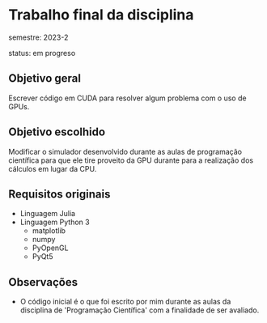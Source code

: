 # Trabalho final da disciplina

semestre: 2023-2

status: em progreso

## Objetivo geral

Escrever código em CUDA para resolver algum problema com o uso de GPUs.

## Objetivo escolhido

Modificar o simulador desenvolvido durante as aulas de programação científica para que ele tire proveito da GPU durante para a realização dos cálculos em lugar da CPU.

## Requisitos originais

- Linguagem Julia
- Linguagem Python 3
  - matplotlib
  - numpy
  - PyOpenGL
  - PyQt5

## Observações

- O código inicial é o que foi escrito por mim durante as aulas da disciplina de 'Programação Científica' com a finalidade de ser avaliado.